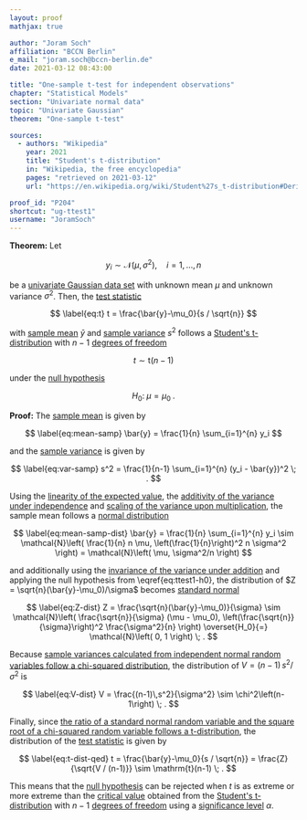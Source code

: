 ```yaml
---
layout: proof
mathjax: true

author: "Joram Soch"
affiliation: "BCCN Berlin"
e_mail: "joram.soch@bccn-berlin.de"
date: 2021-03-12 08:43:00

title: "One-sample t-test for independent observations"
chapter: "Statistical Models"
section: "Univariate normal data"
topic: "Univariate Gaussian"
theorem: "One-sample t-test"

sources:
  - authors: "Wikipedia"
    year: 2021
    title: "Student's t-distribution"
    in: "Wikipedia, the free encyclopedia"
    pages: "retrieved on 2021-03-12"
    url: "https://en.wikipedia.org/wiki/Student%27s_t-distribution#Derivation"

proof_id: "P204"
shortcut: "ug-ttest1"
username: "JoramSoch"
---
```



**Theorem:** Let

$$ \label{eq:ug}
y_i \sim \mathcal{N}(\mu, \sigma^2), \quad i = 1, \ldots, n
$$

be a [univariate Gaussian data set](/D/ug) with unknown mean $\mu$ and unknown variance $\sigma^2$. Then, the [test statistic](/D/tstat)

$$ \label{eq:t}
t = \frac{\bar{y}-\mu_0}{s / \sqrt{n}}
$$

with [sample mean](/D/mean-samp) $\bar{y}$ and [sample variance](/D/var-samp) $s^2$ follows a [Student's t-distribution](/D/t) with $n-1$ [degrees of freedom](/D/dof)

$$ \label{eq:t-dist}
t \sim \mathrm{t}(n-1)
$$

under the [null hypothesis](/D/h0)

$$ \label{eq:ttest1-h0}
H_0: \; \mu = \mu_0 \; .
$$


**Proof:** The [sample mean](/D/mean-samp) is given by

$$ \label{eq:mean-samp}
\bar{y} = \frac{1}{n} \sum_{i=1}^{n} y_i
$$

and the [sample variance](/D/var-samp) is given by

$$ \label{eq:var-samp}
s^2 = \frac{1}{n-1} \sum_{i=1}^{n} (y_i - \bar{y})^2 \; .
$$

Using the [linearity of the expected value](/P/mean-lin), the [additivity of the variance under independence](/P/var-add) and [scaling of the variance upon multiplication](/P/var-scal), the sample mean follows a [normal distribution](/D/norm)

$$ \label{eq:mean-samp-dist}
\bar{y} = \frac{1}{n} \sum_{i=1}^{n} y_i \sim \mathcal{N}\left( \frac{1}{n} n \mu, \left(\frac{1}{n}\right)^2 n \sigma^2 \right) = \mathcal{N}\left( \mu, \sigma^2/n \right)
$$

and additionally using the [invariance of the variance under addition](/P/var-inv) and applying the null hypothesis from \eqref{eq:ttest1-h0}, the distribution of $Z = \sqrt{n}(\bar{y}-\mu_0)/\sigma$ becomes [standard normal](/D/snorm)

$$ \label{eq:Z-dist}
Z = \frac{\sqrt{n}(\bar{y}-\mu_0)}{\sigma} \sim \mathcal{N}\left( \frac{\sqrt{n}}{\sigma} (\mu - \mu_0), \left(\frac{\sqrt{n}}{\sigma}\right)^2 \frac{\sigma^2}{n} \right) \overset{H_0}{=} \mathcal{N}\left( 0, 1 \right) \; .
$$

Because [sample variances calculated from independent normal random variables follow a chi-squared distribution](/P/norm-chi2), the distribution of $V = (n-1)\,s^2/\sigma^2$ is

$$ \label{eq:V-dist}
V = \frac{(n-1)\,s^2}{\sigma^2} \sim \chi^2\left(n-1\right) \; .
$$

Finally, since [the ratio of a standard normal random variable and the square root of a chi-squared random variable follows a t-distribution](/D/t), the distribution of the [test statistic](/D/tstat) is given by

$$ \label{eq:t-dist-qed}
t = \frac{\bar{y}-\mu_0}{s / \sqrt{n}} = \frac{Z}{\sqrt{V / (n-1)}} \sim \mathrm{t}(n-1) \; .
$$

This means that the [null hypothesis](/D/h0) can be rejected when $t$ is as extreme or more extreme than the [critical value](/D/cval) obtained from the [Student's t-distribution](/D/t) with $n-1$ [degrees of freedom](/D/dof) using a [significance level](/D/alpha) $\alpha$.
